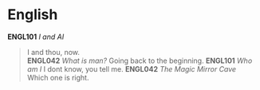 # English


**ENGL101** _I and AI_
> I and thou, now.  
**ENGL042** _What is man?_
> Going back to the beginning.
**ENGL101** _Who am I_
> I dont know, you tell me.
**ENGL042** _The Magic Mirror Cave_
> Which one is right.